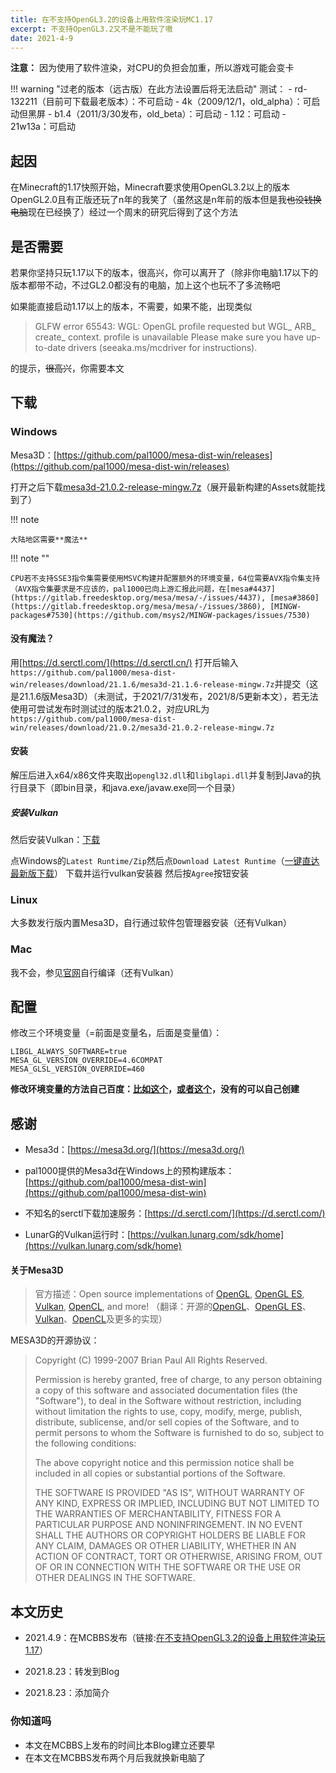 ```yaml
---
title: 在不支持OpenGL3.2的设备上用软件渲染玩MC1.17
excerpt: 不支持OpenGL3.2又不是不能玩了嗷
date: 2021-4-9
---
```


**注意：**
因为使用了软件渲染，对CPU的负担会加重，所以游戏可能会变卡

!!! warning "过老的版本（远古版）在此方法设置后将无法启动"
    测试：
    - rd-132211（目前可下载最老版本）：不可启动
        - 4k（2009/12/1，old_alpha）：可启动但黑屏
        - b1.4（2011/3/30发布，old_beta）：可启动
        - 1.12：可启动
        - 21w13a：可启动

## 起因

在Minecraft的1.17快照开始，Minecraft要求使用OpenGL3.2以上的版本OpenGL2.0且有正版还玩了n年的我笑了（虽然这是n年前的版本但是我~~也没钱换电脑~~现在已经换了）经过一个周末的研究后得到了这个方法

## 是否需要

若果你坚持只玩1.17以下的版本，很高兴，你可以离开了（除非你电脑1.17以下的版本都带不动，不过GL2.0都没有的电脑，加上这个也玩不了多流畅吧

如果能直接启动1.17以上的版本，不需要，如果不能，出现类似

> GLFW error 65543: WGL: OpenGL profile requested but WGL_ ARB_ create_ context. profile is unavailable
> Please make sure you have up-to-date drivers (seeaka.ms/mcdriver for instructions).

的提示，~~很高兴~~，你需要本文

## 下载

### Windows

Mesa3D：[https://github.com/pal1000/mesa-dist-win/releases](https://github.com/pal1000/mesa-dist-win/releases)

打开之后下载[mesa3d-21.0.2-release-mingw.7z](https://github.com/pal1000/mesa-dist-win/releases/download/21.0.2/mesa3d-21.0.2-release-mingw.7z)（展开最新构建的Assets就能找到了）

!!! note

    大陆地区需要**魔法**

!!! note ""

    CPU若不支持SSE3指令集需要使用MSVC构建并配置额外的环境变量，64位需要AVX指令集支持（AVX指令集要求是不应该的，pal1000已向上游汇报此问题，在[mesa#4437](https://gitlab.freedesktop.org/mesa/mesa/-/issues/4437), [mesa#3860](https://gitlab.freedesktop.org/mesa/mesa/-/issues/3860), [MINGW-packages#7530](https://github.com/msys2/MINGW-packages/issues/7530)

#### 没有魔法？

用[https://d.serctl.com/](https://d.serctl.cn/)
打开后输入`https://github.com/pal1000/mesa-dist-win/releases/download/21.1.6/mesa3d-21.1.6-release-mingw.7z`并提交（这是21.1.6版Mesa3D）（未测试，于2021/7/31发布，2021/8/5更新本文），若无法使用可尝试发布时测试过的版本21.0.2，对应URL为`https://github.com/pal1000/mesa-dist-win/releases/download/21.0.2/mesa3d-21.0.2-release-mingw.7z`

#### 安装

解压后进入x64/x86文件夹取出`opengl32.dll`和`libglapi.dll`并复制到Java的执行目录下（即bin目录，和java.exe/javaw.exe同一个目录）

##### 安装Vulkan

然后安装Vulkan：[下载](https://vulkan.lunarg.com/sdk/home)

点Windows的`Latest Runtime/Zip`然后点`Download Latest Runtime`（[一键直达最新版下载](https://sdk.lunarg.com/sdk/download/latest/windows/vulkan-runtime.exe)）
下载并运行vulkan安装器
然后按`Agree`按钮安装

### Linux

大多数发行版内置Mesa3D，自行通过软件包管理器安装（还有Vulkan）

### Mac

我不会，参见[官网](https://docs.mesa3d.org/download.html)自行编译（还有Vulkan）

## 配置

修改三个环境变量（=前面是变量名，后面是变量值）：

```properties
LIBGL_ALWAYS_SOFTWARE=true
MESA_GL_VERSION_OVERRIDE=4.6COMPAT
MESA_GLSL_VERSION_OVERRIDE=460
```

**修改环境变量的方法自己百度：[比如这个](https://jingyan.baidu.com/article/00a07f3876cd0582d128dc55.html)，[或者这个](http://www.xitongcheng.com/jiaocheng/win10_article_30595.html)，没有的可以自己创建**

## 感谢

- Mesa3d：[https://mesa3d.org/](https://mesa3d.org/)
- pal1000提供的Mesa3d在Windows上的预构建版本：[https://github.com/pal1000/mesa-dist-win](https://github.com/pal1000/mesa-dist-win)

- 不知名的serctl下载加速服务：[https://d.serctl.com/](https://d.serctl.com/)
- LunarG的Vulkan运行时：[https://vulkan.lunarg.com/sdk/home](https://vulkan.lunarg.com/sdk/home)

#### 关于Mesa3D

>  官方描述：Open source implementations of [OpenGL](https://www.opengl.org/), [OpenGL ES](https://www.khronos.org/opengles/), [Vulkan](https://www.khronos.org/vulkan/), [OpenCL](https://www.khronos.org/opencl/), and more!
> （翻译：开源的[OpenGL](https://www.opengl.org/)、[OpenGL ES](https://www.khronos.org/opengles/)、[Vulkan](https://www.khronos.org/vulkan/)、[OpenCL](https://www.khronos.org/opencl/)及更多的实现）

MESA3D的开源协议：

> Copyright (C) 1999-2007 Brian Paul  All Rights Reserved.
>
> Permission is hereby granted, free of charge, to any person obtaining a
> copy of this software and associated documentation files (the "Software"),
> to deal in the Software without restriction, including without limitation
> the rights to use, copy, modify, merge, publish, distribute, sublicense,
> and/or sell copies of the Software, and to permit persons to whom the
> Software is furnished to do so, subject to the following conditions:
>
> The above copyright notice and this permission notice shall be included
> in all copies or substantial portions of the Software.
>
> THE SOFTWARE IS PROVIDED "AS IS", WITHOUT WARRANTY OF ANY KIND, EXPRESS
> OR IMPLIED, INCLUDING BUT NOT LIMITED TO THE WARRANTIES OF MERCHANTABILITY,
> FITNESS FOR A PARTICULAR PURPOSE AND NONINFRINGEMENT. IN NO EVENT SHALL
> THE AUTHORS OR COPYRIGHT HOLDERS BE LIABLE FOR ANY CLAIM, DAMAGES OR OTHER
> LIABILITY, WHETHER IN AN ACTION OF CONTRACT, TORT OR OTHERWISE, ARISING FROM,
> OUT OF OR IN CONNECTION WITH THE SOFTWARE OR THE USE OR OTHER DEALINGS IN THE
> SOFTWARE.

## 本文历史

- 2021.4.9：在MCBBS发布（链接:[在不支持OpenGL3.2的设备上用软件渲染玩1.17](https://www.mcbbs.net/thread-1189935-1-1.html)）

- 2021.8.23：转发到Blog

- 2021.8.23：添加简介

### 你知道吗

- 本文在MCBBS上发布的时间比本Blog建立还要早
- 在本文在MCBBS发布两个月后我就换新电脑了